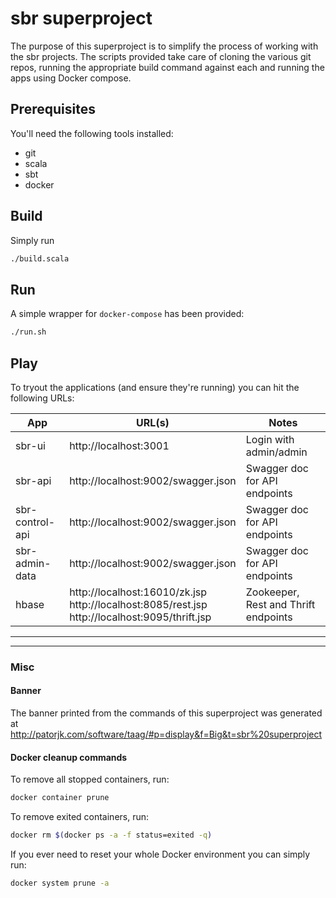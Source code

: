# sbr superproject

The purpose of this superproject is to simplify the process of working with
the sbr projects.  The scripts provided take care of cloning the various git repos,
running the appropriate build command against each and running the apps using Docker 
compose.

## Prerequisites

You'll need the following tools installed:

 * git
 * scala
 * sbt
 * docker

## Build

Simply run

```bash
./build.scala
```

## Run

A simple wrapper for `docker-compose` has been provided:

```bash
./run.sh
```

## Play

To tryout the applications (and ensure they're running) you can hit the following URLs:

| App                 | URL(s)                                                                                                    | Notes                                 |
| ------------------- | ----------------------------------                                                                        | ------------------------------------- |
| sbr-ui              | http://localhost:3001                                                                                     | Login with admin/admin                |
| sbr-api             | http://localhost:9002/swagger.json                                                                        | Swagger doc for API endpoints         |
| sbr-control-api     | http://localhost:9002/swagger.json                                                                        | Swagger doc for API endpoints         |
| sbr-admin-data      | http://localhost:9002/swagger.json                                                                        | Swagger doc for API endpoints         |
| hbase               | http://localhost:16010/zk.jsp <br/> http://localhost:8085/rest.jsp <br/> http://localhost:9095/thrift.jsp | Zookeeper, Rest and Thrift endpoints  |

---
---


### Misc


#### Banner

The banner printed from the commands of this superproject was generated at 
http://patorjk.com/software/taag/#p=display&f=Big&t=sbr%20superproject

#### Docker cleanup commands

To remove all stopped containers, run:

```bash
docker container prune
```

To remove exited containers, run:

```bash
docker rm $(docker ps -a -f status=exited -q)
```

If you ever need to reset your whole Docker environment you can simply run:

```bash
docker system prune -a
```
